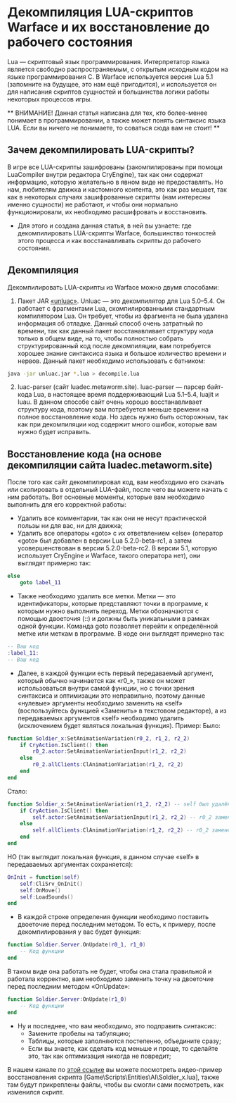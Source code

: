 # Декомпиляция LUA-скриптов Warface и их восстановление до рабочего состояния

Lua — скриптовый язык программирования. Интерпретатор языка является свободно распространяемым, с открытым исходным кодом на языке программирования C. В Warface используется версия Lua 5.1 (запомните на будущее, это нам ещё пригодится), и используется он для написания скриптов сущностей и большинства логики работы некоторых процессов игры.

** ВНИМАНИЕ! Данная статья написана для тех, кто более-менее понимает в программировании, а также может понять синтаксис языка LUA. Если вы ничего не понимаете, то соваться сюда вам не стоит! **

## Зачем декомпилировать LUA-скрипты?

В игре все LUA-скрипты зашифрованы (закомпилированы при помощи LuaCompiler внутри редактора CryEngine), так как они содержат информацию, которую желательно в явном виде не предоставлять. Но нам, любителям движка и кастомного контента, это как раз мешает, так как в некоторых случаях зашифрованные скрипты (нам интересны именно сущности) не работают, и чтобы они нормально функционировали, их необходимо расшифровать и восстановить.
* Для этого и создана данная статья, в ней вы узнаете: где декомпилировать LUA-скрипты Warface, большинство тонкостей этого процесса и как восстанавливать скрипты до рабочего состояния.

## Декомпиляция

Декомпилировать LUA-скрипты из Warface можно двумя способами:
1. Пакет JAR [«unluac»](https://sourceforge.net/projects/unluac/). Unluac — это декомпилятор для Lua 5.0–5.4. Он работает с фрагментами Lua, скомпилированными стандартным компилятором Lua. Он требует, чтобы из фрагмента не была удалена информация об отладке. Данный способ очень затратный по времени, так как данный пакет восстанавливает структуру кода только в общем виде, на то, чтобы полностью собрать структурированный код после декомпиляции, вам потребуется хорошее знание синтаксиса языка и большое количество времени и нервов. Данный пакет необходимо использовать с батником:
```bash
java -jar unluac.jar *.lua > decompile.lua
```
2. luac-parser (сайт luadec.metaworm.site). luac-parser — парсер байт-кода Lua, в настоящее время поддерживающий Lua 5.1–5.4, luajit и luau. В данном способе сайт очень хорошо восстанавливает структуру кода, поэтому вам потребуется меньше времени на полное восстановление кода. Но здесь нужно быть осторожным, так как при декомпиляции код содержит много ошибок, которые вам нужно будет исправить.

## Восстановление кода (на основе декомпиляции сайта luadec.metaworm.site)

После того как сайт декомпилировал код, вам необходимо его скачать или скопировать в отдельный LUA-файл, после чего вы можете начать с ним работать. Вот основные моменты, которые вам необходимо выполнить для его корректной работы:
* Удалить все комментарии, так как они не несут практической пользы ни для вас, ни для движка;
* Удалить все операторы «goto» с их ответвлением «else» (оператор «goto» был добавлен в версии Lua 5.2.0-beta-rc1, а затем усовершенствован в версии 5.2.0-beta-rc2. В версии 5.1, которую использует CryEngine и Warface, такого оператора нет), они выглядят примерно так:
```lua
else
    goto label_11
```
* Также необходимо удалить все метки. Метки — это идентификаторы, которые представляют точки в программе, к которым нужно выполнить переход. Метки обозначаются с помощью двоеточия (::) и должны быть уникальными в рамках одной функции. Команда goto позволяет перейти к определённой метке или меткам в программе. В коде они выглядят примерно так:
```lua
-- Ваш код
:label_11:
-- Ваш код
```
* Далее, в каждой функции есть первый передаваемый аргумент, который обычно начинается как «r0_», также он может использоваться внутри самой функции, но с точки зрения синтаксиса и оптимизации это неправильно, поэтому данные «нулевые» аргументы необходимо заменить на «self» (воспользуйтесь функцией «Заменить» в текстовом редакторе), а из передаваемых аргументов «self» необходимо удалить (исключением будет являться локальная функция). Пример:
Было:
```lua
function Soldier_x:SetAnimationVariation(r0_2, r1_2, r2_2)
	if CryAction.IsClient() then
		r0_2.actor:SetAnimationVariationInput(r1_2, r2_2)
	else
		r0_2.allClients:ClAnimationVariation(r1_2, r2_2)
	end
end
```
Стало:
```lua
function Soldier_x:SetAnimationVariation(r1_2, r2_2) -- self был удалён из передаваемых аргументов
	if CryAction.IsClient() then
		self.actor:SetAnimationVariationInput(r1_2, r2_2) -- r0_2 заменён на self
	else
		self.allClients:ClAnimationVariation(r1_2, r2_2) -- r0_2 заменён на self
	end
end
```
НО (так выглядит локальная функция, в данном случае «self» в передаваемых аргументах сохраняется):
```lua
OnInit = function(self)
	self:CliSrv_OnInit()
	self:OnMove()
	self:LoadSounds()
end
```
* В каждой строке определения функции необходимо поставить двоеточие перед последним методом. То есть, к примеру, после декомпилирования у вас будет функция:
```lua
function Soldier.Server.OnUpdate(r0_1, r1_0)
	-- Код функции
end
```
В таком виде она работать не будет, чтобы она стала правильной и работала корректно, вам необходимо заменить точку на двоеточие перед последним методом «OnUpdate»:
```lua
function Soldier.Server:OnUpdate(r1_0)
	-- Код функции
end
```
* Ну и последнее, что вам необходимо, это подправить синтаксис:
	* Замените пробелы на табуляцию;
	* Таблицы, которые заполняются постепенно, объедините сразу;
	* Если вы знаете, как сделать код меньше и проще, то сделайте это, так как оптимизация никогда не повредит;

В нашем канале по [этой ссылке](https://t.me/c/2000850874/47) вы можете посмотреть видео-пример восстановления скрипта \[Game\Scripts\Entities\AI\Soldier_x.lua\], также там будут прикреплены файлы, чтобы вы смогли сами посмотреть, как изменился скрипт.
